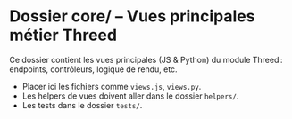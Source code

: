 # Dossier core/ – Vues principales métier Threed

Ce dossier contient les vues principales (JS & Python) du module Threed : endpoints, contrôleurs, logique de rendu, etc.

- Placer ici les fichiers comme `views.js`, `views.py`.
- Les helpers de vues doivent aller dans le dossier `helpers/`.
- Les tests dans le dossier `tests/`.
